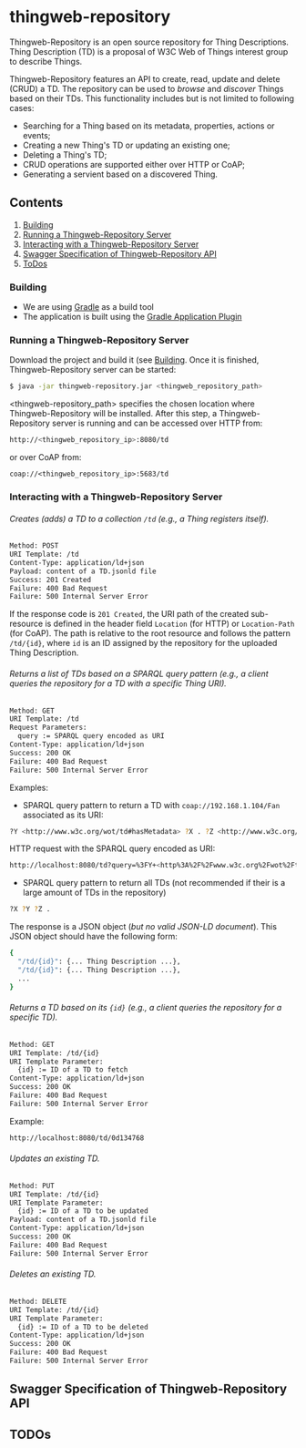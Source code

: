 # thingweb-repository

Thingweb-Repository is an open source repository for Thing Descriptions. Thing Description (TD) is a proposal of W3C Web of Things interest group to describe Things.

Thingweb-Repository features an API to create, read, update and delete (CRUD) a TD. The repository can be used to *browse* and *discover* Things based on their TDs. This functionality includes but is not limited to following cases: 

  - Searching for a Thing based on its metadata, properties, actions or events;
  - Creating a new Thing's TD or updating an existing one;
  - Deleting a Thing's TD;
  - CRUD operations are supported either over HTTP or CoAP;
  - Generating a servient based on a discovered Thing. 

## Contents
1. [Building](#building)
2. [Running a Thingweb-Repository Server](#Running-a-Thingweb-Repository-Server)
3. [Interacting with a Thingweb-Repository Server](#Interacting-with-a-Thingweb-Repository-Server)
4. [Swagger Specification of Thingweb-Repository API](#Swagger-Specification-of-Thingweb-Repository-API)
5. [ToDos](#ToDos)

### Building

* We are using [Gradle](https://gradle.org/) as a build tool
* The application is built using the [Gradle Application Plugin](https://docs.gradle.org/current/userguide/application_plugin.html)

### Running a Thingweb-Repository Server

Download the project and build it (see [Building](#Building). Once it is finished, Thingweb-Repository server can be started:
```sh
$ java -jar thingweb-repository.jar <thingweb_repository_path>
```
<thingweb-repository_path> specifies the chosen location where Thingweb-Repository will be installed. After this step, a Thingweb-Repository server is running and can be accessed over HTTP from:
```sh
http://<thingweb_repository_ip>:8080/td
```
or over CoAP from:

    coap://<thingweb_repository_ip>:5683/td

### Interacting with a Thingweb-Repository Server

###### Creates (adds) a TD to a collection `/td` (e.g., a Thing registers itself).

```sh
Method: POST
URI Template: /td 
Content-Type: application/ld+json
Payload: content of a TD.jsonld file
Success: 201 Created
Failure: 400 Bad Request
Failure: 500 Internal Server Error
```

If the response code is `201 Created`, the URI path of the created sub-resource is defined in the header field `Location` (for HTTP) or `Location-Path` (for CoAP). The path is relative to the root resource and follows the pattern `/td/{id}`, where `id` is an ID assigned by the repository for the uploaded Thing Description.

###### Returns a list of TDs based on a SPARQL query pattern (e.g., a client queries the repository for a TD with a specific Thing URI).

```sh
Method: GET
URI Template: /td
Request Parameters:
  query := SPARQL query encoded as URI 
Content-Type: application/ld+json
Success: 200 OK
Failure: 400 Bad Request
Failure: 500 Internal Server Error
```

Examples:

- SPARQL query pattern to return a TD with `coap://192.168.1.104/Fan` associated as its URI: 
```sh
?Y <http://www.w3c.org/wot/td#hasMetadata> ?X . ?Z <http://www.w3c.org/wot/td#associatedUri> "coap://192.168.1.104/Fan"^^xsd:anyURI .
```
HTTP request with the SPARQL query encoded as URI:
```sh
http://localhost:8080/td?query=%3FY+<http%3A%2F%2Fwww.w3c.org%2Fwot%2Ftd%23hasMetadata>+%3FX+.%3FZ+<http%3A%2F%2Fwww.w3c.org%2Fwot%2Ftd%23associatedUri>++"coap%3A%2F%2F192.168.1.104%2FFan"^^xsd%3AanyURI+.
```

- SPARQL query pattern to return all TDs (not recommended if their is a large amount of TDs in the repository)
```sh
?X ?Y ?Z .
```

The response is a JSON object (_but no valid JSON-LD document_). This JSON object should have the following form:
```sh
{
  "/td/{id}": {... Thing Description ...},
  "/td/{id}": {... Thing Description ...},
  ...
}
```

###### Returns a TD based on its `{id}` (e.g., a client queries the repository for a specific TD).

```sh
Method: GET
URI Template: /td/{id}
URI Template Parameter:   
  {id} := ID of a TD to fetch
Content-Type: application/ld+json
Success: 200 OK
Failure: 400 Bad Request
Failure: 500 Internal Server Error
```

Example:
```sh
http://localhost:8080/td/0d134768
```


###### Updates an existing TD.
```sh
Method: PUT
URI Template: /td/{id}
URI Template Parameter:   
  {id} := ID of a TD to be updated
Payload: content of a TD.jsonld file
Content-Type: application/ld+json
Success: 200 OK
Failure: 400 Bad Request
Failure: 500 Internal Server Error
```

###### Deletes an existing TD.
```sh
Method: DELETE
URI Template: /td/{id}
URI Template Parameter:   
  {id} := ID of a TD to be deleted
Content-Type: application/ld+json
Success: 200 OK
Failure: 400 Bad Request
Failure: 500 Internal Server Error
```

## Swagger Specification of Thingweb-Repository API

## TODOs

